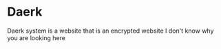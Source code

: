 # Daerk
Daerk system is a website that is an encrypted website I don't know why you are looking here
